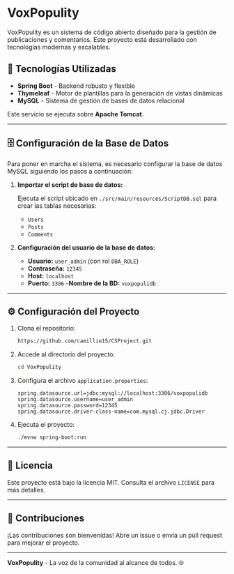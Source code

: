 # VoxPopulity

VoxPopulity es un sistema de código abierto diseñado para la gestión de publicaciones y comentarios. Este proyecto está desarrollado con tecnologías modernas y escalables.

## 🚀 Tecnologías Utilizadas
- **Spring Boot** - Backend robusto y flexible
- **Thymeleaf** - Motor de plantillas para la generación de vistas dinámicas
- **MySQL** - Sistema de gestión de bases de datos relacional

Este servicio se ejecuta sobre **Apache Tomcat**.

---

## 🗄️ Configuración de la Base de Datos
Para poner en marcha el sistema, es necesario configurar la base de datos MySQL siguiendo los pasos a continuación:

1. **Importar el script de base de datos:**
   
   Ejecuta el script ubicado en `./src/main/resources/ScriptDB.sql` para crear las tablas necesarias:
   - `Users`
   - `Posts`
   - `Comments`

2. **Configuración del usuario de la base de datos:**
   - **Usuario:** `user_admin` (con rol `DBA_ROLE`)
   - **Contraseña:** `12345`
   - **Host:** `localhost`
   - **Puerto:** `3306`
   -**Nombre de la BD:** `voxpopulidb`

---

## ⚙️ Configuración del Proyecto

1. Clona el repositorio:
   ```bash
   https://github.com/camillie15/CSProject.git
   ```

2. Accede al directorio del proyecto:
   ```bash
   cd VoxPopulity
   ```

3. Configura el archivo `application.properties`:
   ```properties
   spring.datasource.url=jdbc:mysql://localhost:3306/voxpopulidb
   spring.datasource.username=user_admin
   spring.datasource.password=12345
   spring.datasource.driver-class-name=com.mysql.cj.jdbc.Driver
   ```

4. Ejecuta el proyecto:
   ```bash
   ./mvnw spring-boot:run
   ```

---

## 📄 Licencia
Este proyecto está bajo la licencia MIT. Consulta el archivo `LICENSE` para más detalles.

---

## 🤝 Contribuciones
¡Las contribuciones son bienvenidas! Abre un issue o envía un pull request para mejorar el proyecto.

---

**VoxPopulity** - La voz de la comunidad al alcance de todos. 🌐

